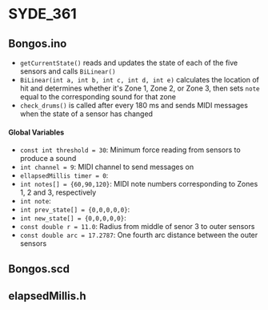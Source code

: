 # SYDE_361

## Bongos.ino
- `getCurrentState()` reads and updates the state of each of the five sensors and calls `BiLinear()`
- `BiLinear(int a, int b, int c, int d, int e)` calculates the location of hit and determines whether it's Zone 1, Zone 2, or Zone 3, then sets `note` equal to the corresponding sound for that zone
- `check_drums()` is called after every 180 ms and sends MIDI messages when the state of a sensor has changed

#### Global Variables
- `const int threshold = 30`: Minimum force reading from sensors to produce a sound
- `int channel = 9`: MIDI channel to send messages on
- `ellapsedMillis timer = 0`:
- `int notes[] = {60,90,120}`: MIDI note numbers corresponding to Zones 1, 2 and 3, respectively
- `int note`:
- `int prev_state[] = {0,0,0,0,0}`:
- `int new_state[] = {0,0,0,0,0}`:
- `const double r = 11.0`: Radius from middle of senor 3 to outer sensors
- `const double arc = 17.2787`: One fourth arc distance between the outer sensors

## Bongos.scd

## elapsedMillis.h
